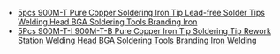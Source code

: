 - [5pcs 900M-T Pure Copper Soldering Iron Tip Lead-free Solder Tips Welding Head BGA Soldering Tools Branding Iron](https://www.aliexpress.us/item/3256805067421861.html)
- [5Pcs 900M-T-I 900M-T-B Pure Copper Iron Tip Soldering Tip Rework Station Welding Head BGA Soldering Tools Branding Iron Welding](https://www.aliexpress.us/item/3256804936285376.html)
